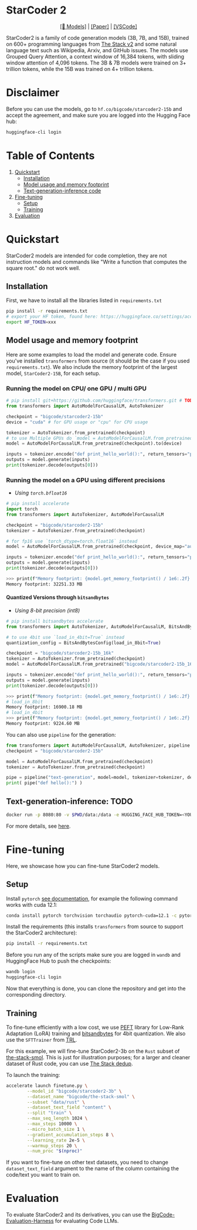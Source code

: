 # StarCoder 2

<p align="center"><a href="https://huggingface.co/bigcode">[🤗 Models]</a> | <a href="">[Paper]</a>  | <a href="https://marketplace.visualstudio.com/items?itemName=HuggingFace.huggingface-vscode">[VSCode]</a> 
</p>

StarCoder2 is a family of code generation models (3B, 7B, and 15B), trained on 600+ programming languages from [The Stack v2]() and some natural language text such as Wikipedia, Arxiv, and GitHub issues. The models use Grouped Query Attention, a context window of 16,384 tokens, with sliding window attention of 4,096 tokens. The 3B & 7B models were trained on 3+ trillion tokens, while the 15B was trained on 4+ trillion tokens.


# Disclaimer

Before you can use the models, go to `hf.co/bigcode/starcoder2-15b` and accept the agreement, and make sure you are logged into the Hugging Face hub:
```bash
huggingface-cli login
```

# Table of Contents
1. [Quickstart](#quickstart)
    - [Installation](#installation)
    - [Model usage and memory footprint](#model-usage-and-memory-footprint)
    - [Text-generation-inference code](#text-generation-inference)
2. [Fine-tuning](#fine-tuning)
    - [Setup](#setup)
    - [Training](#training)
3. [Evaluation](#evaluation)

# Quickstart
StarCoder2 models are intended for code completion, they are not instruction models and commands like "Write a function that computes the square root." do not work well. 

## Installation
First, we have to install all the libraries listed in `requirements.txt`
```bash
pip install -r requirements.txt
# export your HF token, found here: https://huggingface.co/settings/account
export HF_TOKEN=xxx
```

## Model usage and memory footprint
Here are some examples to load the model and generate code. Ensure you've installed `transformers` from source (it should be the case if you used `requirements.txt`). We also include the memory footprint of the largest model, `StarCoder2-15B`, for each setup.


### Running the model on CPU/ one GPU / multi GPU
```python
# pip install git+https://github.com/huggingface/transformers.git # TODO: merge PR to main
from transformers import AutoModelForCausalLM, AutoTokenizer

checkpoint = "bigcode/starcoder2-15b"
device = "cuda" # for GPU usage or "cpu" for CPU usage

tokenizer = AutoTokenizer.from_pretrained(checkpoint)
# to use Multiple GPUs do `model = AutoModelForCausalLM.from_pretrained(checkpoint, device_map="auto")`
model = AutoModelForCausalLM.from_pretrained(checkpoint).to(device)

inputs = tokenizer.encode("def print_hello_world():", return_tensors="pt").to(device)
outputs = model.generate(inputs)
print(tokenizer.decode(outputs[0]))
```

### Running the model on a GPU using different precisions

* _Using `torch.bfloat16`_

```python
# pip install accelerate
import torch
from transformers import AutoTokenizer, AutoModelForCausalLM

checkpoint = "bigcode/starcoder2-15b"
tokenizer = AutoTokenizer.from_pretrained(checkpoint)

# for fp16 use `torch_dtype=torch.float16` instead
model = AutoModelForCausalLM.from_pretrained(checkpoint, device_map="auto", torch_dtype=torch.bfloat16)

inputs = tokenizer.encode("def print_hello_world():", return_tensors="pt").to("cuda")
outputs = model.generate(inputs)
print(tokenizer.decode(outputs[0]))
```
```bash
>>> print(f"Memory footprint: {model.get_memory_footprint() / 1e6:.2f} MB")
Memory footprint: 32251.33 MB
```

#### Quantized Versions through `bitsandbytes`
* _Using 8-bit precision (int8)_

```python
# pip install bitsandbytes accelerate
from transformers import AutoTokenizer, AutoModelForCausalLM, BitsAndBytesConfig

# to use 4bit use `load_in_4bit=True` instead
quantization_config = BitsAndBytesConfig(load_in_8bit=True)

checkpoint = "bigcode/starcoder2-15b_16k"
tokenizer = AutoTokenizer.from_pretrained(checkpoint)
model = AutoModelForCausalLM.from_pretrained("bigcode/starcoder2-15b_16k", quantization_config=quantization_config)

inputs = tokenizer.encode("def print_hello_world():", return_tensors="pt").to("cuda")
outputs = model.generate(inputs)
print(tokenizer.decode(outputs[0]))
```
```bash
>>> print(f"Memory footprint: {model.get_memory_footprint() / 1e6:.2f} MB")
# load_in_8bit
Memory footprint: 16900.18 MB
# load_in_4bit
>>> print(f"Memory footprint: {model.get_memory_footprint() / 1e6:.2f} MB")
Memory footprint: 9224.60 MB
```
You can also use `pipeline` for the generation:
```python
from transformers import AutoModelForCausalLM, AutoTokenizer, pipeline
checkpoint = "bigcode/starcoder2-15b"

model = AutoModelForCausalLM.from_pretrained(checkpoint)
tokenizer = AutoTokenizer.from_pretrained(checkpoint)

pipe = pipeline("text-generation", model=model, tokenizer=tokenizer, device=0)
print( pipe("def hello():") )
```

## Text-generation-inference: TODO

```bash
docker run -p 8080:80 -v $PWD/data:/data -e HUGGING_FACE_HUB_TOKEN=<YOUR BIGCODE ENABLED TOKEN> -d  ghcr.io/huggingface/text-generation-inference:latest --model-id bigcode/starcoder2-15b --max-total-tokens 8192
```
For more details, see [here](https://github.com/huggingface/text-generation-inference).

# Fine-tuning

Here, we showcase how you can fine-tune StarCoder2 models.

## Setup

Install `pytorch` [see documentation](https://pytorch.org/), for example the following command works with cuda 12.1:
```bash
conda install pytorch torchvision torchaudio pytorch-cuda=12.1 -c pytorch -c nvidia
```

Install the requirements (this installs `transformers` from source to support the StarCoder2 architecture):
```bash
pip install -r requirements.txt
```

Before you run any of the scripts make sure you are logged in `wandb` and HuggingFace Hub to push the checkpoints:
```bash
wandb login
huggingface-cli login
``` 
Now that everything is done, you can clone the repository and get into the corresponding directory.

## Training
To fine-tune efficiently with a low cost, we use [PEFT](https://github.com/huggingface/peft) library for Low-Rank Adaptation (LoRA) training and [bitsandbytes](https://github.com/TimDettmers/bitsandbytes) for 4bit quantization. We also use the `SFTTrainer` from [TRL](https://github.com/huggingface/trl).


For this example, we will fine-tune StarCoder2-3b on the `Rust` subset of [the-stack-smol](https://huggingface.co/datasets/bigcode/the-stack-smol). This is just for illustration purposes; for a larger and cleaner dataset of Rust code, you can use [The Stack dedup](https://huggingface.co/datasets/bigcode/the-stack-dedup). 

To launch the training:
```bash
accelerate launch finetune.py \
        --model_id "bigcode/starcoder2-3b" \
        --dataset_name "bigcode/the-stack-smol" \
        --subset "data/rust" \
        --dataset_text_field "content" \
        --split "train" \
        --max_seq_length 1024 \
        --max_steps 10000 \
        --micro_batch_size 1 \
        --gradient_accumulation_steps 8 \
        --learning_rate 2e-5 \
        --warmup_steps 20 \
        --num_proc "$(nproc)"
```

If you want to fine-tune on other text datasets, you need to change `dataset_text_field` argument to the name of the column containing the code/text you want to train on.
 
# Evaluation
To evaluate StarCoder2 and its derivatives, you can use the [BigCode-Evaluation-Harness](https://github.com/bigcode-project/bigcode-evaluation-harness) for evaluating Code LLMs.
